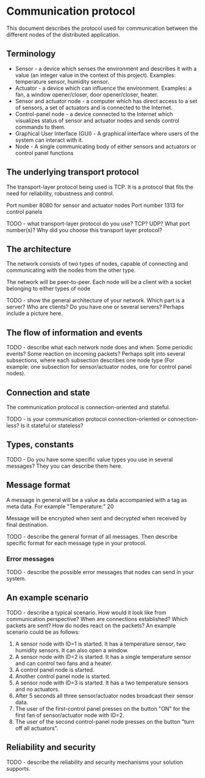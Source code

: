 # Communication protocol

This document describes the protocol used for communication between the different nodes of the
distributed application.

## Terminology

* Sensor - a device which senses the environment and describes it with a value (an integer value in
  the context of this project). Examples: temperature sensor, humidity sensor.
* Actuator - a device which can influence the environment. Examples: a fan, a window opener/closer,
  door opener/closer, heater.
* Sensor and actuator node - a computer which has direct access to a set of sensors, a set of
  actuators and is connected to the Internet.
* Control-panel node - a device connected to the Internet which visualizes status of sensor and
  actuator nodes and sends control commands to them.
* Graphical User Interface (GUI) - A graphical interface where users of the system can interact with
  it.
* Node - A single communicating body of either sensors and actuators or control panel functions

## The underlying transport protocol

The transport-layer protocol being used is TCP. It is a protocol that fits the need for reliability, robustness and control.

Port number 8080 for sensor and actuator nodes
Port number 1313 for control panels

TODO - what transport-layer protocol do you use? TCP? UDP? What port number(s)? Why did you 
choose this transport layer protocol?

## The architecture

The network consists of two types of nodes, capable of connecting and communicating with the nodes from the other type.

The network will be peer-to-peer. Each node will be a client with a socket belonging to either types of node

TODO - show the general architecture of your network. Which part is a server? Who are clients? 
Do you have one or several servers? Perhaps include a picture here. 


## The flow of information and events

TODO - describe what each network node does and when. Some periodic events? Some reaction on 
incoming packets? Perhaps split into several subsections, where each subsection describes one 
node type (For example: one subsection for sensor/actuator nodes, one for control panel nodes).

## Connection and state

The communication protocol is connection-oriented and stateful. 

TODO - is your communication protocol connection-oriented or connection-less? Is it stateful or 
stateless? 

## Types, constants

TODO - Do you have some specific value types you use in several messages? They you can describe 
them here.

## Message format

A message in general will be a value as data accompanied with a tag as meta data. For example "Temperature:" 20

Message will be encrypted when sent and decrypted when received by final destination.


TODO - describe the general format of all messages. Then describe specific format for each 
message type in your protocol.

### Error messages

TODO - describe the possible error messages that nodes can send in your system.

## An example scenario

TODO - describe a typical scenario. How would it look like from communication perspective? When 
are connections established? Which packets are sent? How do nodes react on the packets? An 
example scenario could be as follows:
1. A sensor node with ID=1 is started. It has a temperature sensor, two humidity sensors. It can
   also open a window.
2. A sensor node with ID=2 is started. It has a single temperature sensor and can control two fans
   and a heater.
3. A control panel node is started.
4. Another control panel node is started.
5. A sensor node with ID=3 is started. It has a two temperature sensors and no actuators.
6. After 5 seconds all three sensor/actuator nodes broadcast their sensor data.
7. The user of the first-control panel presses on the button "ON" for the first fan of
   sensor/actuator node with ID=2.
8. The user of the second control-panel node presses on the button "turn off all actuators".

## Reliability and security

TODO - describe the reliability and security mechanisms your solution supports.
